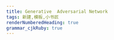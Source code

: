 ```yaml
---
title: Generative  Adversarial Network 
tags: 新建,模板,小书匠
renderNumberedHeading: true
grammar_cjkRuby: true
---
```


